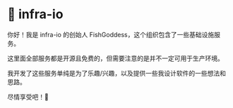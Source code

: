 # 🍉 infra-io

你好！我是 infra-io 的创始人 FishGoddess，这个组织包含了一些基础设施服务。

这里面全部服务都是开源且免费的，但需要注意的是并不一定可用于生产环境。

我开发了这些服务单纯是为了乐趣/兴趣，以及提供一些我设计软件的一些想法和思路。

尽情享受吧！🛀
